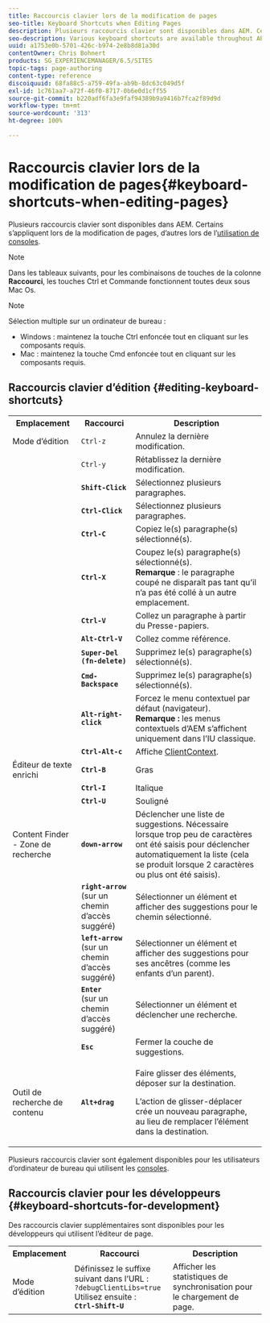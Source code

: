 ```yaml
---
title: Raccourcis clavier lors de la modification de pages
seo-title: Keyboard Shortcuts when Editing Pages
description: Plusieurs raccourcis clavier sont disponibles dans AEM. Certains s’appliquent lors de la modification de pages, d’autres lors de l’utilisation de consoles.
seo-description: Various keyboard shortcuts are available throughout AEM. Some apply when editing pages, others to the use of consoles.
uuid: a1753e0b-5701-426c-b974-2e8b8d81a30d
contentOwner: Chris Bohnert
products: SG_EXPERIENCEMANAGER/6.5/SITES
topic-tags: page-authoring
content-type: reference
discoiquuid: 68fa88c5-a759-49fa-ab9b-8dc63c049d5f
exl-id: 1c761aa7-a72f-46f0-8717-0b6e0d1cff55
source-git-commit: b220adf6fa3e9faf94389b9a9416b7fca2f89d9d
workflow-type: tm+mt
source-wordcount: '313'
ht-degree: 100%

---
```


# Raccourcis clavier lors de la modification de pages{#keyboard-shortcuts-when-editing-pages}

Plusieurs raccourcis clavier sont disponibles dans AEM. Certains s’appliquent lors de la modification de pages, d’autres lors de l’[utilisation de consoles](/help/sites-classic-ui-authoring/author-env-keyboard-shortcuts.md).

>[!NOTE]
>
>Dans les tableaux suivants, pour les combinaisons de touches de la colonne **Raccourci**, les touches Ctrl et Commande fonctionnent toutes deux sous Mac Os.

>[!NOTE]
>
>Sélection multiple sur un ordinateur de bureau :
>
>* Windows : maintenez la touche Ctrl enfoncée tout en cliquant sur les composants requis.
>* Mac : maintenez la touche Cmd enfoncée tout en cliquant sur les composants requis.
>


## Raccourcis clavier d’édition {#editing-keyboard-shortcuts}

<table>
 <tbody>
  <tr>
   <th>Emplacement</th>
   <th>Raccourci</th>
   <th>Description</th>
  </tr>
  <tr>
   <td>Mode d’édition</td>
   <td><code>Ctrl-z</code></td>
   <td>Annulez la dernière modification.</td>
  </tr>
  <tr>
   <td> </td>
   <td><code>Ctrl-y</code></td>
   <td>Rétablissez la dernière modification.</td>
  </tr>
  <tr>
   <td> </td>
   <td><strong><code>Shift-Click</code></strong></td>
   <td>Sélectionnez plusieurs paragraphes.</td>
  </tr>
  <tr>
   <td> </td>
   <td><strong><code>Ctrl-Click</code></strong></td>
   <td>Sélectionnez plusieurs paragraphes.</td>
  </tr>
  <tr>
   <td> </td>
   <td><strong><code>Ctrl-C</code></strong></td>
   <td>Copiez le(s) paragraphe(s) sélectionné(s).</td>
  </tr>
  <tr>
   <td> </td>
   <td><strong><code>Ctrl-X</code></strong></td>
   <td>Coupez le(s) paragraphe(s) sélectionné(s). <strong><br />Remarque</strong> : le paragraphe coupé ne disparaît pas tant qu’il n’a pas été collé à un autre emplacement.</td>
  </tr>
  <tr>
   <td> </td>
   <td><strong><code>Ctrl-V</code></strong></td>
   <td>Collez un paragraphe à partir du Presse-papiers.</td>
  </tr>
  <tr>
   <td> </td>
   <td><strong><code>Alt-Ctrl-V</code></strong></td>
   <td>Collez comme référence.</td>
  </tr>
  <tr>
   <td> </td>
   <td><strong><code>Super-Del (fn-delete)</code></strong></td>
   <td>Supprimez le(s) paragraphe(s) sélectionné(s).</td>
  </tr>
  <tr>
   <td> </td>
   <td><strong><code>Cmd-Backspace</code></strong></td>
   <td>Supprimez le(s) paragraphe(s) sélectionné(s).</td>
  </tr>
  <tr>
   <td> </td>
   <td><strong><code>Alt-right-click</code></strong></td>
   <td>Forcez le menu contextuel par défaut (navigateur).<br /> <strong>Remarque :</strong> les menus contextuels d’AEM s’affichent uniquement dans l’IU classique.</td>
  </tr>
  <tr>
   <td> </td>
   <td><strong><code>Ctrl-Alt-c</code></strong></td>
   <td>Affiche <a href="/help/sites-administering/client-context.md">ClientContext</a>.</td>
  </tr>
  <tr>
   <td>Éditeur de texte enrichi<br /> </td>
   <td><strong><code>Ctrl-B</code></strong><br /> </td>
   <td>Gras</td>
  </tr>
  <tr>
   <td> </td>
   <td><strong><code>Ctrl-I</code></strong><br /> </td>
   <td>Italique<br /> </td>
  </tr>
  <tr>
   <td> </td>
   <td><strong><code>Ctrl-U</code></strong><br /> </td>
   <td>Souligné</td>
  </tr>
  <tr>
   <td>Content Finder - Zone de recherche</td>
   <td><strong><code>down-arrow</code></strong></td>
   <td>Déclencher une liste de suggestions. Nécessaire lorsque trop peu de caractères ont été saisis pour déclencher automatiquement la liste (cela se produit lorsque 2 caractères ou plus ont été saisis).</td>
  </tr>
  <tr>
   <td> </td>
   <td><strong><code>right-arrow</code></strong><br /> (sur un chemin d’accès suggéré)</td>
   <td>Sélectionner un élément et afficher des suggestions pour le chemin sélectionné.</td>
  </tr>
  <tr>
   <td> </td>
   <td><strong><code>left-arrow</code></strong><br /> (sur un chemin d’accès suggéré)</td>
   <td>Sélectionner un élément et afficher des suggestions pour ses ancêtres (comme les enfants d’un parent).</td>
  </tr>
  <tr>
   <td> </td>
   <td><strong><code>Enter</code></strong><br /> (sur un chemin d’accès suggéré)</td>
   <td>Sélectionner un élément et déclencher une recherche.</td>
  </tr>
  <tr>
   <td> </td>
   <td><strong><code>Esc</code></strong></td>
   <td>Fermer la couche de suggestions.</td>
  </tr>
  <tr>
   <td>Outil de recherche de contenu<br /> </td>
   <td><strong><code>Alt+drag</code></strong></td>
   <td><p>Faire glisser des éléments, déposer sur la destination.</p> <p>L’action de glisser-déplacer crée un nouveau paragraphe, au lieu de remplacer l’élément dans la destination.</p> </td>
  </tr>
 </tbody>
</table>

Plusieurs raccourcis clavier sont également disponibles pour les utilisateurs d’ordinateur de bureau qui utilisent les [consoles](/help/sites-classic-ui-authoring/author-env-keyboard-shortcuts.md).

## Raccourcis clavier pour les développeurs {#keyboard-shortcuts-for-development}

Des raccourcis clavier supplémentaires sont disponibles pour les développeurs qui utilisent l’éditeur de page.

<table>
 <tbody>
  <tr>
   <th>Emplacement</th>
   <th>Raccourci</th>
   <th>Description</th>
  </tr>
  <tr>
   <td>Mode d’édition</td>
   <td>Définissez le suffixe suivant dans l’URL :<br /> <code>?debugClientLibs=true</code><br /> Utilisez ensuite :<br /> <strong><code>Ctrl-Shift-U</code></strong></td>
   <td>Afficher les statistiques de synchronisation pour le chargement de page.</td>
  </tr>
 </tbody>
</table>
